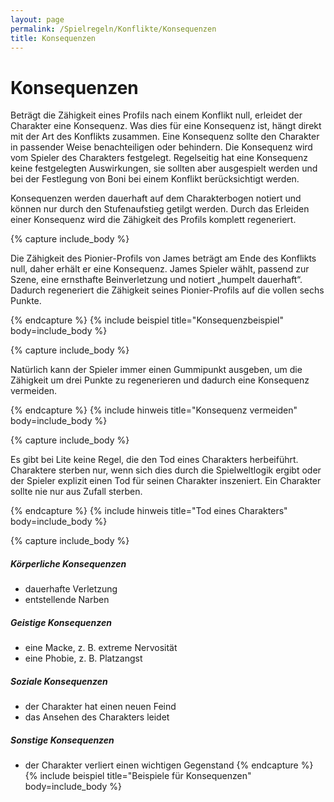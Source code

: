 ```yaml
---
layout: page
permalink: /Spielregeln/Konflikte/Konsequenzen
title: Konsequenzen
---
```


# Konsequenzen

Beträgt die Zähigkeit eines Profils nach einem Konflikt null, erleidet der Charakter eine Konsequenz. Was dies für eine Konsequenz ist, hängt direkt mit der Art des Konflikts zusammen. Eine Konsequenz sollte den Charakter in passender Weise benachteiligen oder behindern. Die Konsequenz wird vom Spieler des Charakters festgelegt. Regelseitig hat eine Konsequenz keine festgelegten Auswirkungen, sie sollten aber ausgespielt werden und bei der Festlegung von Boni bei einem Konflikt berücksichtigt werden.

Konsequenzen werden dauerhaft auf dem Charakterbogen notiert und können nur durch den Stufenaufstieg getilgt werden. Durch das Erleiden einer Konsequenz wird die Zähigkeit des Profils komplett regeneriert.

{% capture include_body %}
<p>Die Zähigkeit des Pionier-Profils von James beträgt am Ende des Konflikts null, daher erhält er eine Konsequenz. James Spieler wählt, passend zur Szene, eine ernsthafte Beinverletzung und notiert &bdquo;humpelt dauerhaft&ldquo;. Dadurch regeneriert die Zähigkeit seines Pionier-Profils auf die vollen sechs Punkte.</p>
{% endcapture %}
{% include beispiel title="Konsequenzbeispiel" body=include_body %}

{% capture include_body %}
<p>Natürlich kann der Spieler immer einen Gummipunkt ausgeben, um die Zähigkeit um drei Punkte zu regenerieren und dadurch eine Konsequenz vermeiden.</p>
{% endcapture %}
{% include hinweis title="Konsequenz vermeiden" body=include_body %}

{% capture include_body %}
<p>Es gibt bei Lite keine Regel, die den Tod eines Charakters herbeiführt. Charaktere sterben nur, wenn sich dies durch die Spielweltlogik ergibt oder der Spieler explizit einen Tod für seinen Charakter inszeniert. Ein Charakter sollte nie nur aus Zufall sterben.</p>
{% endcapture %}
{% include hinweis title="Tod eines Charakters" body=include_body %}

{% capture include_body %}
##### Körperliche Konsequenzen

- dauerhafte Verletzung
- entstellende Narben

##### Geistige Konsequenzen

- eine Macke, z. B. extreme Nervosität
- eine Phobie, z. B. Platzangst

##### Soziale Konsequenzen</h5>

- der Charakter hat einen neuen Feind
- das Ansehen des Charakters leidet

##### Sonstige Konsequenzen</h5>

- der Charakter verliert einen wichtigen Gegenstand
{% endcapture %}
{% include beispiel title="Beispiele für Konsequenzen" body=include_body %}
